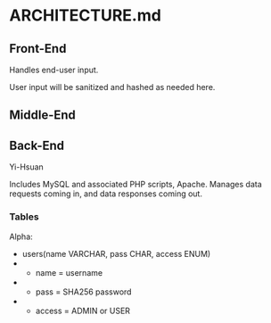 # ARCHITECTURE.md

## Front-End
Handles end-user input.

User input will be sanitized and hashed as needed here.

## Middle-End

## Back-End
Yi-Hsuan

Includes MySQL and associated PHP scripts, Apache.
Manages data requests coming in, and data responses coming out.

### Tables
Alpha:

* users(name VARCHAR, pass CHAR, access ENUM)
* * name = username
* * pass = SHA256 password
* * access = ADMIN or USER